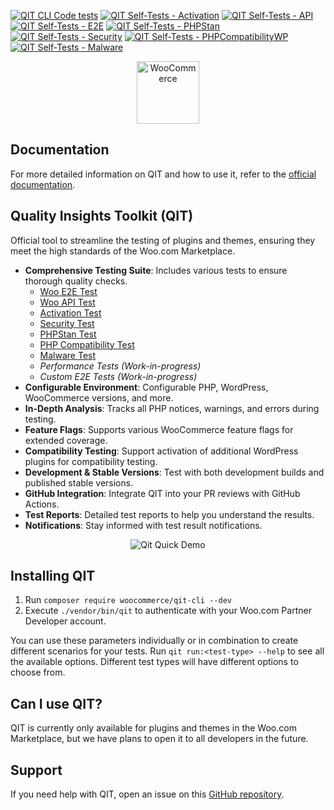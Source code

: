 [![QIT CLI Code tests](https://github.com/woocommerce/qit-cli/actions/workflows/code-tests.yml/badge.svg)](https://github.com/woocommerce/qit-cli/actions/workflows/code-tests.yml)
[![QIT Self-Tests - Activation](https://github.com/woocommerce/qit-cli/actions/workflows/qit-self-test-activation.yml/badge.svg)](https://github.com/woocommerce/qit-cli/actions/workflows/qit-self-test-activation.yml)
[![QIT Self-Tests - API](https://github.com/woocommerce/qit-cli/actions/workflows/qit-self-test-api.yml/badge.svg)](https://github.com/woocommerce/qit-cli/actions/workflows/qit-self-test-api.yml)
[![QIT Self-Tests - E2E](https://github.com/woocommerce/qit-cli/actions/workflows/qit-self-test-e2e.yml/badge.svg)](https://github.com/woocommerce/qit-cli/actions/workflows/qit-self-test-e2e.yml)
[![QIT Self-Tests - PHPStan](https://github.com/woocommerce/qit-cli/actions/workflows/qit-self-test-phpstan.yml/badge.svg)](https://github.com/woocommerce/qit-cli/actions/workflows/qit-self-test-phpstan.yml)
[![QIT Self-Tests - Security](https://github.com/woocommerce/qit-cli/actions/workflows/qit-self-test-security.yml/badge.svg)](https://github.com/woocommerce/qit-cli/actions/workflows/qit-self-test-security.yml)
[![QIT Self-Tests - PHPCompatibilityWP](https://github.com/woocommerce/qit-cli/actions/workflows/qit-self-test-phpcompatibility.yml/badge.svg)](https://github.com/woocommerce/qit-cli/actions/workflows/qit-self-test-phpcompatibility.yml)
[![QIT Self-Tests - Malware](https://github.com/woocommerce/qit-cli/actions/workflows/qit-self-test-malware.yml/badge.svg)](https://github.com/woocommerce/qit-cli/actions/workflows/qit-self-test-malware.yml)

<p align="center"><img src="https://woo.com/wp-content/themes/woo/images/logo-woocommerce-bubble.svg" alt="WooCommerce" style="width:100px;height:auto;"></p>

## Documentation

For more detailed information on QIT and how to use it, refer to the [official documentation](https://woocommerce.github.io/qit-documentation/#/).

## Quality Insights Toolkit (QIT)

Official tool to streamline the testing of plugins and themes, ensuring they meet the high standards of the Woo.com Marketplace.

- **Comprehensive Testing Suite**: Includes various tests to ensure thorough quality checks.
  - [Woo E2E Test](https://woocommerce.github.io/qit-documentation/#/test-types/woo-e2e)
  - [Woo API Test](https://woocommerce.github.io/qit-documentation/#/test-types/woo-api)
  - [Activation Test](https://woocommerce.github.io/qit-documentation/#/test-types/activation)
  - [Security Test](https://woocommerce.github.io/qit-documentation/#/test-types/security)
  - [PHPStan Test](https://woocommerce.github.io/qit-documentation/#/test-types/phpstan)
  - [PHP Compatibility Test](https://woocommerce.github.io/qit-documentation/#/test-types/phpcompatibility)
  - [Malware Test](https://woocommerce.github.io/qit-documentation/#/test-types/malware)
  - _Performance Tests (Work-in-progress)_
  - _Custom E2E Tests (Work-in-progress)_
- **Configurable Environment**: Configurable PHP, WordPress, WooCommerce versions, and more.
- **In-Depth Analysis**: Tracks all PHP notices, warnings, and errors during testing.
- **Feature Flags**: Supports various WooCommerce feature flags for extended coverage.
- **Compatibility Testing**: Support activation of additional WordPress plugins for compatibility testing.
- **Development & Stable Versions**: Test with both development builds and published stable versions.
- **GitHub Integration**: Integrate QIT into your PR reviews with GitHub Actions.
- **Test Reports**: Detailed test reports to help you understand the results.
- **Notifications**: Stay informed with test result notifications.

<p align="center">
  <img src="https://github.com/woocommerce/qit-cli/assets/9341686/640698a7-01c3-498a-8bb2-7c5e337e0a9c" alt="Qit Quick Demo">
</p>

## Installing QIT

1. Run `composer require woocommerce/qit-cli --dev`
2. Execute `./vendor/bin/qit` to authenticate with your Woo.com Partner Developer account.

You can use these parameters individually or in combination to create different scenarios for your tests. Run `qit run:<test-type> --help` to see all the available options. Different test types will have different options to choose from.

## Can I use QIT?

QIT is currently only available for plugins and themes in the Woo.com Marketplace, but we have plans to open it to all developers in the future.

## Support

If you need help with QIT, open an issue on this [GitHub repository](https://github.com/woocommerce/qit-cli/issues/new).
